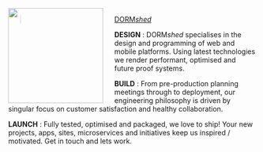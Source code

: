 <img src="http://dormshed.com/static/img/shed.svg" align="left" width="192px" height="192px" />
<img align="left" width="0" height="192px" hspace=10/>

> <a href="http://dormshed.com">DORM*shed*</a>


**DESIGN** : DORM*shed* specialises in the design and programming of web and mobile platforms. Using latest technologies we render performant, optimised and future proof systems.


**BUILD** : From pre-production planning meetings through to deployment, our engineering philosophy is driven by singular focus on customer satisfaction and healthy collaboration.


**LAUNCH** : Fully tested, optimised and packaged, we love to ship! Your new projects, apps, sites, microservices and initiatives keep us inspired / motivated. Get in touch and lets work.
